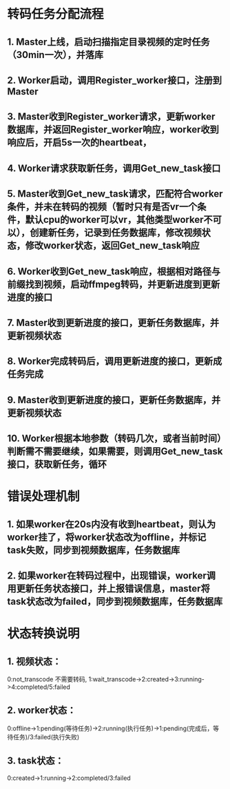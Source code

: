 # 转码任务分配流程

## 1. Master上线，启动扫描指定目录视频的定时任务（30min一次），并落库

## 2. Worker启动，调用Register_worker接口，注册到Master

## 3. Master收到Register_worker请求，更新worker数据库，并返回Register_worker响应，worker收到响应后，开启5s一次的heartbeat，

## 4. Worker请求获取新任务，调用Get_new_task接口

## 5. Master收到Get_new_task请求，匹配符合worker条件，并未在转码的视频（暂时只有是否vr一个条件，默认cpu的worker可以vr，其他类型worker不可以），创建新任务，记录到任务数据库，修改视频状态，修改worker状态，返回Get_new_task响应

## 6. Worker收到Get_new_task响应，根据相对路径与前缀找到视频，启动ffmpeg转码，并更新进度到更新进度的接口

## 7. Master收到更新进度的接口，更新任务数据库，并更新视频状态

## 8. Worker完成转码后，调用更新进度的接口，更新成任务完成

## 9. Master收到更新进度的接口，更新任务数据库，并更新视频状态

## 10. Worker根据本地参数（转码几次，或者当前时间）判断需不需要继续，如果需要，则调用Get_new_task接口，获取新任务，循环

# 错误处理机制

## 1. 如果worker在20s内没有收到heartbeat，则认为worker挂了，将worker状态改为offline，并标记task失败，同步到视频数据库，任务数据库

## 2. 如果worker在转码过程中，出现错误，worker调用更新任务状态接口，并上报错误信息，master将task状态改为failed，同步到视频数据库，任务数据库

# 状态转换说明

## 1. 视频状态：
0:not_transcode 不需要转码, 
1:wait_transcode->2:created->3:running->4:completed/5:failed

## 2. worker状态：
0:offline->1:pending(等待任务)->2:running(执行任务)->1:pending(完成后，等待任务)/3:failed(执行失败)

## 3. task状态：
0:created->1:running->2:completed/3:failed


